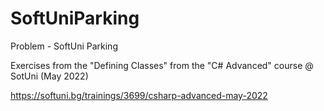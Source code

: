 # SoftUniParking

Problem - SoftUni Parking

Exercises from the "Defining Classes" from the "C# Advanced" course @ SotUni (May 2022)


https://softuni.bg/trainings/3699/csharp-advanced-may-2022
